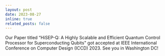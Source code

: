 ```yaml
---
layout: post
date: 2023-08-27 
inline: true
related_posts: false
---
```


Our Paper titled “HiSEP-Q: A Highly Scalable and Efficient Quantum Control Processor for Superconducting Qubits" got accepted at IEEE International Conference on Computer Design (ICCD) 2023. See you in Washington DC!
